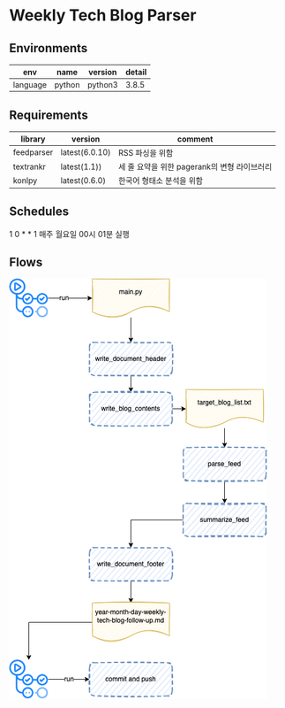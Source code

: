 # Weekly Tech Blog Parser

## Environments

| env | name | version | detail |
| --- | --- | --- | --- |
| language | python | python3 | 3.8.5 |

## Requirements

| library | version | comment |
| --- | --- | --- |
| feedparser | latest(6.0.10) | RSS 파싱을 위함 |
| textrankr | latest(1.1)) | 세 줄 요약을 위한 pagerank의 변형 라이브러리 |
| konlpy | latest(0.6.0) | 한국어 형태소 분석을 위함 |

## Schedules

1 0 * * 1
매주 월요일 00시 01분 실행

## Flows

![flow](/assets/images/weekly-blog-parser.drawio.png)
